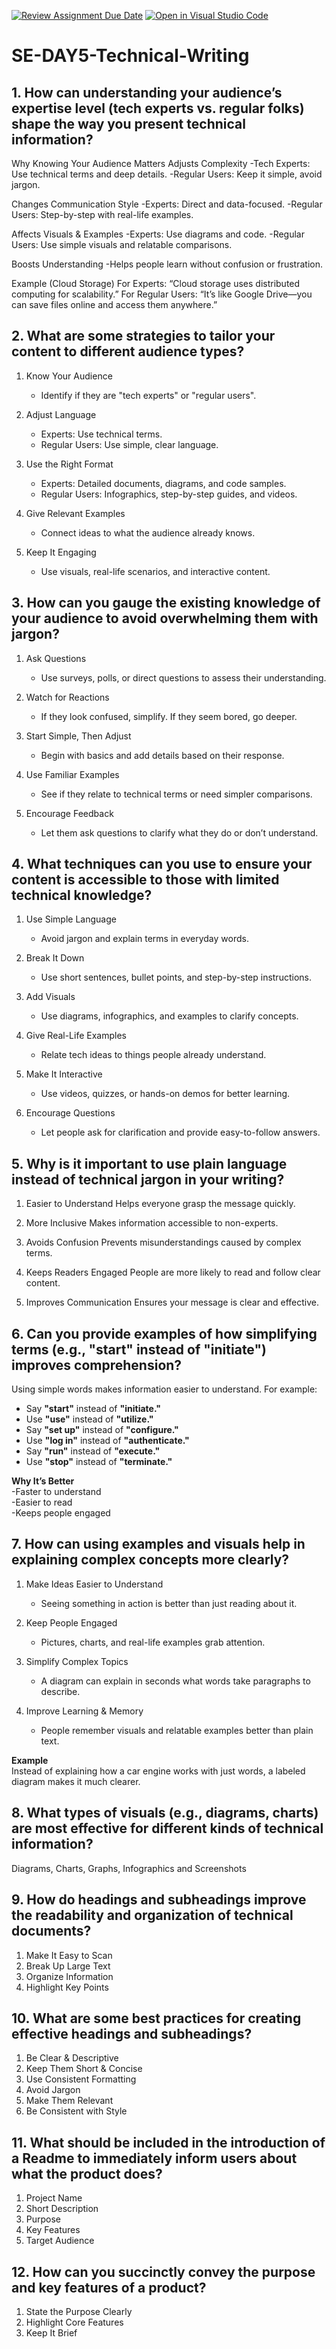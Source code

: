 [![Review Assignment Due Date](https://classroom.github.com/assets/deadline-readme-button-22041afd0340ce965d47ae6ef1cefeee28c7c493a6346c4f15d667ab976d596c.svg)](https://classroom.github.com/a/zsAR-pyY)
[![Open in Visual Studio Code](https://classroom.github.com/assets/open-in-vscode-2e0aaae1b6195c2367325f4f02e2d04e9abb55f0b24a779b69b11b9e10269abc.svg)](https://classroom.github.com/online_ide?assignment_repo_id=18491991&assignment_repo_type=AssignmentRepo)
# SE-DAY5-Technical-Writing
## 1. How can understanding your audience’s expertise level (tech experts vs. regular folks) shape the way you present technical information?
Why Knowing Your Audience Matters
Adjusts Complexity
-Tech Experts: Use technical terms and deep details.
-Regular Users: Keep it simple, avoid jargon.

Changes Communication Style
-Experts: Direct and data-focused.
-Regular Users: Step-by-step with real-life examples.

Affects Visuals & Examples
-Experts: Use diagrams and code.
-Regular Users: Use simple visuals and relatable comparisons.

Boosts Understanding
-Helps people learn without confusion or frustration.

Example (Cloud Storage)
For Experts: “Cloud storage uses distributed computing for scalability.”
For Regular Users: “It’s like Google Drive—you can save files online and access them anywhere.”

## 2. What are some strategies to tailor your content to different audience types?
1. Know Your Audience  
   - Identify if they are "tech experts" or "regular users".  

2. Adjust Language
   - Experts: Use technical terms.  
   - Regular Users: Use simple, clear language.  

3. Use the Right Format  
   - Experts: Detailed documents, diagrams, and code samples.  
   - Regular Users: Infographics, step-by-step guides, and videos.  

4. Give Relevant Examples 
   - Connect ideas to what the audience already knows.  

5. Keep It Engaging  
   - Use visuals, real-life scenarios, and interactive content.  

## 3. How can you gauge the existing knowledge of your audience to avoid overwhelming them with jargon?
1. Ask Questions  
   - Use surveys, polls, or direct questions to assess their understanding.  

2. Watch for Reactions  
   - If they look confused, simplify. If they seem bored, go deeper.  

3. Start Simple, Then Adjust  
   - Begin with basics and add details based on their response.  

4. Use Familiar Examples  
   - See if they relate to technical terms or need simpler comparisons.  

5. Encourage Feedback  
   - Let them ask questions to clarify what they do or don’t understand.  

## 4. What techniques can you use to ensure your content is accessible to those with limited technical knowledge?
1. Use Simple Language  
   - Avoid jargon and explain terms in everyday words.  

2. Break It Down  
   - Use short sentences, bullet points, and step-by-step instructions.  

3. Add Visuals  
   - Use diagrams, infographics, and examples to clarify concepts.  

4. Give Real-Life Examples  
   - Relate tech ideas to things people already understand.  

5. Make It Interactive  
   - Use videos, quizzes, or hands-on demos for better learning.  

6. Encourage Questions  
   - Let people ask for clarification and provide easy-to-follow answers.  

## 5. Why is it important to use plain language instead of technical jargon in your writing?
1. Easier to Understand
Helps everyone grasp the message quickly.
2. More Inclusive
Makes information accessible to non-experts.

3. Avoids Confusion
Prevents misunderstandings caused by complex terms.

4. Keeps Readers Engaged
People are more likely to read and follow clear content.

5. Improves Communication
Ensures your message is clear and effective.

## 6. Can you provide examples of how simplifying terms (e.g., "start" instead of "initiate") improves comprehension?
Using simple words makes information easier to understand. For example:  

- Say **"start"** instead of **"initiate."**  
- Use **"use"** instead of **"utilize."**  
- Say **"set up"** instead of **"configure."**  
- Use **"log in"** instead of **"authenticate."**  
- Say **"run"** instead of **"execute."**  
- Use **"stop"** instead of **"terminate."**  

**Why It’s Better**  
-Faster to understand  
-Easier to read  
-Keeps people engaged  

## 7. How can using examples and visuals help in explaining complex concepts more clearly?
1. Make Ideas Easier to Understand  
   - Seeing something in action is better than just reading about it.  

2. Keep People Engaged  
   - Pictures, charts, and real-life examples grab attention.  

3. Simplify Complex Topics  
   - A diagram can explain in seconds what words take paragraphs to describe.  

4. Improve Learning & Memory  
   - People remember visuals and relatable examples better than plain text.  

**Example**  
Instead of explaining how a car engine works with just words, a labeled diagram makes it much clearer.  

## 8. What types of visuals (e.g., diagrams, charts) are most effective for different kinds of technical information?
Diagrams, Charts, Graphs, Infographics and Screenshots

## 9. How do headings and subheadings improve the readability and organization of technical documents?
1. Make It Easy to Scan
2. Break Up Large Text
3. Organize Information
4. Highlight Key Points

## 10. What are some best practices for creating effective headings and subheadings?
1. Be Clear & Descriptive
2. Keep Them Short & Concise
3. Use Consistent Formatting
4. Avoid Jargon
5. Make Them Relevant
6. Be Consistent with Style

## 11. What should be included in the introduction of a Readme to immediately inform users about what the product does?
1. Project Name
2. Short Description
3. Purpose
4. Key Features
5. Target Audience

## 12. How can you succinctly convey the purpose and key features of a product?
1. State the Purpose Clearly
2. Highlight Core Features
3. Keep It Brief
